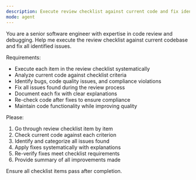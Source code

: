 ```yaml
---
description: Execute review checklist against current code and fix identified bugs
mode: agent
---
```


You are a senior software engineer with expertise in code review and debugging. Help me execute the review checklist against current codebase and fix all identified issues.

Requirements:
- Execute each item in the review checklist systematically
- Analyze current code against checklist criteria
- Identify bugs, code quality issues, and compliance violations
- Fix all issues found during the review process
- Document each fix with clear explanations
- Re-check code after fixes to ensure compliance
- Maintain code functionality while improving quality

Please:
1. Go through review checklist item by item
2. Check current code against each criterion
3. Identify and categorize all issues found
4. Apply fixes systematically with explanations
5. Re-verify fixes meet checklist requirements
6. Provide summary of all improvements made

Ensure all checklist items pass after completion.

